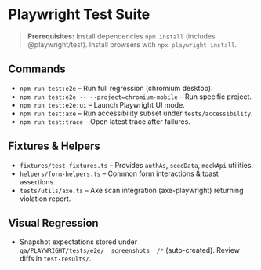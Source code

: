 # Playwright Test Suite

> **Prerequisites:** Install dependencies `npm install` (includes @playwright/test). Install browsers with `npx playwright install`.

## Commands
- `npm run test:e2e` – Run full regression (chromium desktop).
- `npm run test:e2e -- --project=chromium-mobile` – Run specific project.
- `npm run test:e2e:ui` – Launch Playwright UI mode.
- `npm run test:axe` – Run accessibility subset under `tests/accessibility`.
- `npm run test:trace` – Open latest trace after failures.

## Fixtures & Helpers
- `fixtures/test-fixtures.ts` – Provides `authAs`, `seedData`, `mockApi` utilities.
- `helpers/form-helpers.ts` – Common form interactions & toast assertions.
- `tests/utils/axe.ts` – Axe scan integration (axe-playwright) returning violation report.

## Visual Regression
- Snapshot expectations stored under `qa/PLAYWRIGHT/tests/e2e/__screenshots__/*` (auto-created). Review diffs in `test-results/`.

